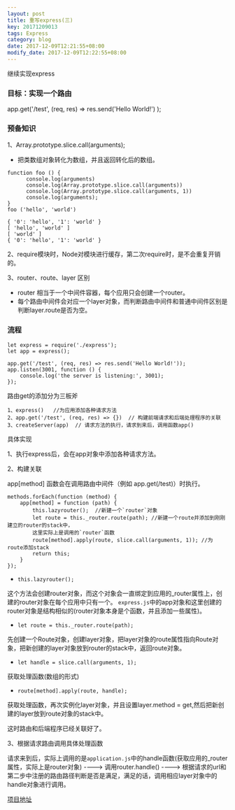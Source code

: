 ```yaml
---
layout: post
title: 重写express(三)
key: 20171209013
tags: Express
category: blog
date: 2017-12-09T12:21:55+08:00
modify_date: 2017-12-09T12:22:55+08:00
---
```


继续实现express

<!--more-->

### 目标：实现一个路由

app.get('/test', (req, res) => res.send('Hello World!') );

### 预备知识

1、Array.prototype.slice.call(arguments);

* 把类数组对象转化为数组，并且返回转化后的数组。

```
function foo () {
      console.log(arguments)
      console.log(Array.prototype.slice.call(arguments))
      console.log(Array.prototype.slice.call(arguments, 1))
      console.log(arguments);
}
foo ('hello', 'world')

{ '0': 'hello', '1': 'world' }
[ 'hello', 'world' ]
[ 'world' ]
{ '0': 'hello', '1': 'world' }
```

2、require模块时，Node对模块进行缓存，第二次require时，是不会重复开销的。

3、router、route、layer 区别

  * router 相当于一个中间件容器，每个应用只会创建一个router。
  * 每个路由中间件会对应一个layer对象，而判断路由中间件和普通中间件区别是判断layer.route是否为空。

### 流程

```
let express = require('./express');
let app = express();

app.get('/test', (req, res) => res.send('Hello World!'));
app.listen(3001, function () {
    console.log('the server is listening:', 3001);
});
```

路由get的添加分为三板斧

```
1、express()   //为应用添加各种请求方法
2、app.get('/test', (req, res) => {})  // 构建前端请求和后端处理程序的关联
3、createServer(app)  // 请求方法的执行，请求到来后，调用函数app()
```

具体实现

1、执行express后，会在app对象中添加各种请求方法。

2、构建关联

app[method] 函数会在调用路由中间件（例如 app.get(/test)）时执行。

```
methods.forEach(function (method) {
    app[method] = function (path) {
        this.lazyrouter();  //新建一个`router`对象
        let route = this._router.route(path); //新建一个route并添加到刚刚建立的router的stack中，
        这里实际上是调用的`router`函数
        route[method].apply(route, slice.call(arguments, 1)); //为route添加stack
        return this;
    }
});
```
* `this.lazyrouter();`

这个方法会创建router对象，而这个对象会一直绑定到应用的_router属性上，创建的router对象在每个应用中只有一个。
`express.js`中的app对象和这里创建的router对象是结构相似的(router对象本身是个函数，并且添加一些属性)。


* `let route = this._router.route(path);`

先创建一个Route对象，创建layer对象，把layer对象的route属性指向Route对象，把新创建的layer对象放到router的stack中，返回route对象。


* `let handle = slice.call(arguments, 1);`

获取处理函数(数组的形式)


* `route[method].apply(route, handle);`

获取处理函数，再次实例化layer对象，并且设置layer.method = get,然后把新创建的layer放到route对象的stack中。

这时路由和后端程序已经关联好了。

3、根据请求路由调用具体处理函数

请求来到后，实际上调用的是`application.js`中的handle函数(获取应用的_router属性，实际上是router对象)
----> 调用router.handle() ---->
根据请求的url和第二步中注册的路由路径判断是否是满足，满足的话，调用相应layer对象中的handle对象进行调用。

[项目地址](https://github.com/WenNingZhang/rewrite_express.git)